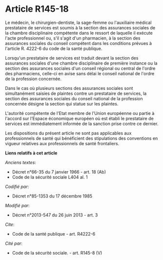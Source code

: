 # Article R145-18

Le médecin, le chirurgien-dentiste, la sage-femme ou l'auxiliaire médical prestataire de services est soumis à la section des
assurances sociales de la chambre disciplinaire compétente dans le ressort de laquelle il exécute l'acte professionnel ou,
s'il s'agit d'un pharmacien, à la section des assurances sociales du conseil compétent dans les conditions prévues à
l'article R. 4222-6 du code de la santé publique.

Lorsqu'un prestataire de services est traduit devant la section des assurances sociales d'une chambre disciplinaire de
première instance ou la section des assurances sociales d'un conseil régional ou central de l'ordre des pharmaciens, celle-ci
en avise sans délai le conseil national de l'ordre de la profession concernée.

Dans le cas où plusieurs sections des assurances sociales sont simultanément saisies de plaintes contre un prestataire de
services, la section des assurances sociales du conseil national de la profession concernée désigne la section qui statue sur
les plaintes.

L'autorité compétente de l'Etat membre de l'Union européenne ou partie à l'accord sur l'Espace économique européen où est
établi le prestataire de services est immédiatement informée de la sanction prise contre ce dernier.

Les dispositions du présent article ne sont pas applicables aux professionnels de santé qui bénéficient des stipulations des
conventions en vigueur relatives aux professionnels de santé frontaliers.

**Liens relatifs à cet article**

_Anciens textes_:

  - Décret n°66-35 du 7 janvier 1966 - art. 18 (Ab)
  - Code de la sécurité sociale L404 al. 1

_Codifié par_:

  - Décret n°85-1353 du 17 décembre 1985

_Modifié par_:

  - Décret n°2013-547 du 26 juin 2013 - art. 3

_Cite_:

  - Code de la santé publique - art. R4222-6

_Cité par_:

  - Code de la sécurité sociale. - art. R145-8 (V)
